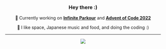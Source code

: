 <div align="center">

### Hey there :)


🔭 Currently working on **[Infinite Parkour](https://github.com/Efnilite/Walk-in-the-Park)** and **[Advent of Code 2022](https://github.com/Efnilite/AOC22)**

🌃 I like space, Japanese music and food, and doing the coding :)

---
  
![](https://github-readme-stats.vercel.app/api?username=Efnilite&show_icons=true&theme=midnight-purple)

</div>
